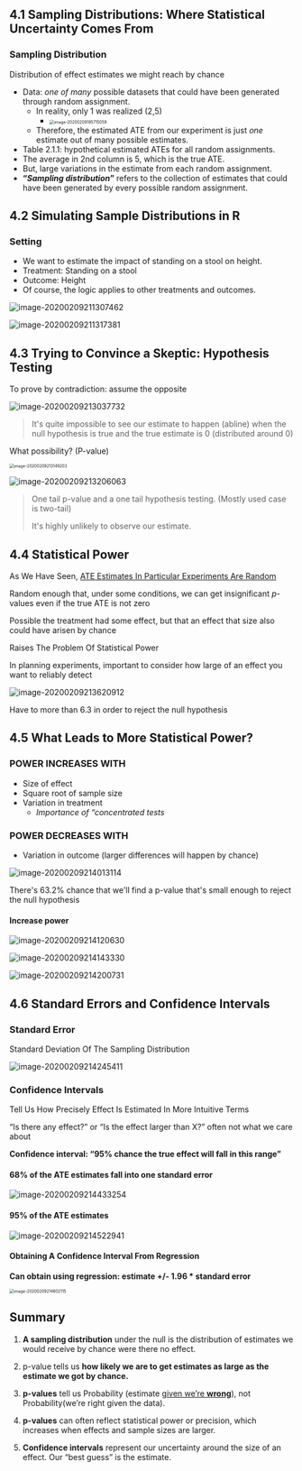 ## 4.1 Sampling Distributions: Where Statistical Uncertainty Comes From

### Sampling Distribution

Distribution of effect estimates we might reach by chance

- Data: *one of many* possible datasets that could have been generated through random assignment.
  - In reality, only 1 was realized (2,5)
    - <img src="2.500W.04_Quantifying_Uncertainty.assets/image-20200209195715059.png" alt="image-20200209195715059" style="zoom:50%;" />
  - Therefore, the estimated ATE from our experiment is just *one* estimate out of many possible estimates.
- Table 2.1.1: hypothetical estimated ATEs for all random assignments.
- The average in 2nd column is 5, which is the true ATE.
- But, large variations in the estimate from each random assignment.
- **“*Sampling distribution*”** refers to the collection of estimates that could have been generated by every possible random assignment.

## 4.2 Simulating Sample Distributions in R

### Setting

- We want to estimate the impact of standing on a stool on height.
- Treatment: Standing on a stool
- Outcome: Height
- Of course, the logic applies to other treatments and outcomes.

![image-20200209211307462](2.500W.04_Quantifying_Uncertainty.assets/image-20200209211307462.png)

![image-20200209211317381](2.500W.04_Quantifying_Uncertainty.assets/image-20200209211317381.png)


## 4.3 Trying to Convince a Skeptic: Hypothesis Testing

To prove by contradiction: assume the opposite

![image-20200209213037732](2.500W.04_Quantifying_Uncertainty.assets/image-20200209213037732.png)

> It's quite impossible to see our estimate to happen (abline) when the null hypothesis is true and the true estimate is 0 (distributed around 0)

What possibility? (P-value)

<img src="2.500W.04_Quantifying_Uncertainty.assets/image-20200209213149203.png" alt="image-20200209213149203" style="zoom:50%;" />

![image-20200209213206063](2.500W.04_Quantifying_Uncertainty.assets/image-20200209213206063.png)

> One tail p-value and a one tail hypothesis testing. (Mostly used case is two-tail)
>
> It's highly unlikely to observe our estimate.

## 4.4 Statistical Power

As We Have Seen, <u>ATE Estimates In Particular Experiments Are Random</u>

Random enough that, under some conditions, we can get insignificant *p*-values even if the true ATE is not zero

Possible the treatment had some effect, but that an effect that size also could have arisen by chance

Raises The Problem Of Statistical Power

In planning experiments, important to consider how large of an effect you want to reliably detect

![image-20200209213620912](2.500W.04_Quantifying_Uncertainty.assets/image-20200209213620912.png)

Have to more than 6.3 in order to reject the null hypothesis

## 4.5 What Leads to More Statistical Power?

### POWER INCREASES WITH

- Size of effect
- Square root of sample size
- Variation in treatment
  - *Importance of “concentrated tests*

### POWER DECREASES WITH

- Variation in outcome (larger differences will happen by chance)

![image-20200209214013114](2.500W.04_Quantifying_Uncertainty.assets/image-20200209214013114.png)

There's 63.2% chance that we'll find a p-value that's small enough to reject the null hypothesis

#### Increase power

![image-20200209214120630](2.500W.04_Quantifying_Uncertainty.assets/image-20200209214120630.png)

![image-20200209214143330](2.500W.04_Quantifying_Uncertainty.assets/image-20200209214143330.png)

![image-20200209214200731](2.500W.04_Quantifying_Uncertainty.assets/image-20200209214200731.png)



## 4.6 Standard Errors and Confidence Intervals

### Standard Error 

 Standard Deviation Of The Sampling Distribution

![image-20200209214245411](2.500W.04_Quantifying_Uncertainty.assets/image-20200209214245411.png)

### Confidence Intervals 

Tell Us How Precisely Effect Is Estimated In More Intuitive Terms

“Is there any effect?” or “Is the effect larger than X?” often not what we care about

**Confidence interval: “95% chance the true effect will fall in this range”**

#### 68% of the ATE estimates fall into one standard error

![image-20200209214433254](2.500W.04_Quantifying_Uncertainty.assets/image-20200209214433254.png)

#### 95% of the ATE estimates

![image-20200209214522941](2.500W.04_Quantifying_Uncertainty.assets/image-20200209214522941.png)

#### Obtaining A Confidence Interval From Regression

**Can obtain using regression: estimate +/- 1.96 \* standard error**

<img src="2.500W.04_Quantifying_Uncertainty.assets/image-20200209214602115.png" alt="image-20200209214602115" style="zoom:50%;" />

## Summary 

1. **A sampling distribution** under the null is the distribution of estimates we would receive by chance were there no effect.
2. p-value tells us **how likely we are to get estimates as large as the estimate we got by chance.**

3. **p-values** tell us Probability (estimate <u>given we’re **wrong**</u>), not Probability(we’re right given the data).
4. **p-values** can often reflect statistical power or precision, which increases when effects and sample sizes are larger.

5. **Confidence intervals** represent our uncertainty around the size of an effect. Our “best guess” is the estimate.